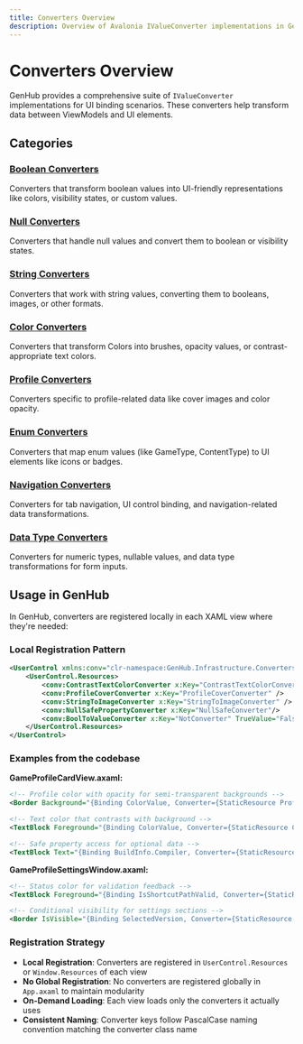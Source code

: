 ```yaml
---
title: Converters Overview
description: Overview of Avalonia IValueConverter implementations in GenHub
---
```


# Converters Overview

GenHub provides a comprehensive suite of `IValueConverter` implementations for UI binding scenarios. These converters help transform data between ViewModels and UI elements.

## Categories

### [Boolean Converters](./bool-converters)

Converters that transform boolean values into UI-friendly representations like colors, visibility states, or custom values.

### [Null Converters](./null-converters)

Converters that handle null values and convert them to boolean or visibility states.

### [String Converters](./string-converters)

Converters that work with string values, converting them to booleans, images, or other formats.

### [Color Converters](./color-converters)

Converters that transform Colors into brushes, opacity values, or contrast-appropriate text colors.

### [Profile Converters](./profile-converters)

Converters specific to profile-related data like cover images and color opacity.

### [Enum Converters](./enum-converters)

Converters that map enum values (like GameType, ContentType) to UI elements like icons or badges.

### [Navigation Converters](./navigation-converters)

Converters for tab navigation, UI control binding, and navigation-related data transformations.

### [Data Type Converters](./data-type-converters)

Converters for numeric types, nullable values, and data type transformations for form inputs.

## Usage in GenHub

In GenHub, converters are registered locally in each XAML view where they're needed:

### Local Registration Pattern

```xml
<UserControl xmlns:conv="clr-namespace:GenHub.Infrastructure.Converters">
    <UserControl.Resources>
        <conv:ContrastTextColorConverter x:Key="ContrastTextColorConverter" />
        <conv:ProfileCoverConverter x:Key="ProfileCoverConverter" />
        <conv:StringToImageConverter x:Key="StringToImageConverter" />
        <conv:NullSafePropertyConverter x:Key="NullSafeConverter"/>
        <conv:BoolToValueConverter x:Key="NotConverter" TrueValue="False" FalseValue="True" />
    </UserControl.Resources>
</UserControl>
```

### Examples from the codebase

**GameProfileCardView.axaml:**

```xml
<!-- Profile color with opacity for semi-transparent backgrounds -->
<Border Background="{Binding ColorValue, Converter={StaticResource ProfileColorToOpacityConverter}, ConverterParameter=0.6}" />

<!-- Text color that contrasts with background -->
<TextBlock Foreground="{Binding ColorValue, Converter={StaticResource ContrastTextColorConverter}}" />

<!-- Safe property access for optional data -->
<TextBlock Text="{Binding BuildInfo.Compiler, Converter={StaticResource NullSafeConverter}, ConverterParameter='Unknown'}" />
```

**GameProfileSettingsWindow.axaml:**

```xml
<!-- Status color for validation feedback -->
<TextBlock Foreground="{Binding IsShortcutPathValid, Converter={StaticResource BoolToStatusColorConverter}}" />

<!-- Conditional visibility for settings sections -->
<Border IsVisible="{Binding SelectedVersion, Converter={StaticResource NotNullConverter}}" />
```


### Registration Strategy

- **Local Registration**: Converters are registered in `UserControl.Resources` or `Window.Resources` of each view
- **No Global Registration**: No converters are registered globally in `App.axaml` to maintain modularity
- **On-Demand Loading**: Each view loads only the converters it actually uses
- **Consistent Naming**: Converter keys follow PascalCase naming convention matching the converter class name
